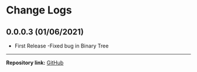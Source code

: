 Change Logs
================================

0.0.0.3 (01/06/2021)
----------------------------------------------------------------
- First Release
    -Fixed bug in Binary Tree

----------------------------------------------------------------

**Repository link:** 
[GitHub](https://github.com/Armaan-268/DSA_in_Python)